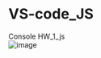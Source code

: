 # VS-code_JS  
Console HW_1_js  
![image](https://user-images.githubusercontent.com/124161830/230106600-a4c6f6ff-aea6-42bf-81bb-d55b3ae873d5.png)
